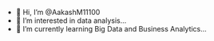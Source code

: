 - 👋 Hi, I’m @AakashM11100
- 👀 I’m interested in data analysis...
- 🌱 I’m currently learning Big Data and Business Analytics...

<!---
AakashM11100/AakashM11100 is a ✨ special ✨ repository because its `README.md` (this file) appears on your GitHub profile.
You can click the Preview link to take a look at your changes.
--->
